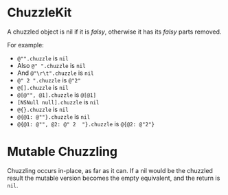 ChuzzleKit
==========

A chuzzled object is nil if it is *falsy*, otherwise it has its *falsy* parts
removed.

For example:

* `@"".chuzzle` is `nil`
* Also `@" ".chuzzle` is `nil`
* And `@"\r\t".chuzzle` is `nil`
* `@" 2 ".chuzzle` is `@"2"`
* `@[].chuzzle` is `nil`
* `@[@"", @1].chuzzle` is `@[@1]`
* `[NSNull null].chuzzle` is `nil`
* `@{}.chuzzle` is `nil`
* `@{@1: @""}.chuzzle` is `nil`
* `@{@1: @"", @2: @" 2  "}.chuzzle` is `@{@2: @"2"}`

Mutable Chuzzling
=================
Chuzzling occurs in-place, as far as it can. If a nil would be the chuzzled
result the mutable version becomes the empty equivalent, and the return is
`nil`.
